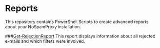 # Reports
This repository contains PowerShell Scripts to create advanced reports about your NoSpamProxy installation.

###[Get-RejectionReport](https://github.com/noSpamProxy/Reports/tree/master/Get-RejectionReport)
This report displays information about all rejected e-mails and which filters were involved.
